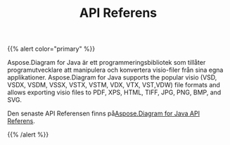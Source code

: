 ﻿---
title: API Referens
type: docs
weight: 70
url: /sv/java/api-reference/
---
{{% alert color="primary" %}} 

Aspose.Diagram for Java är ett programmeringsbibliotek som tillåter programutvecklare att manipulera och konvertera visio-filer från sina egna applikationer. Aspose.Diagram for Java supports the popular visio (VSD, VSDX, VSDM, VSSX, VSTX, VSTM, VDX, VTX, VST,VDW) file formats and allows exporting visio files to PDF, XPS, HTML, TIFF, JPG, PNG, BMP, and SVG.

Den senaste API Referensen finns på[Aspose.Diagram for Java API Referens](https://reference.aspose.com/diagram/java).

{{% /alert %}}
